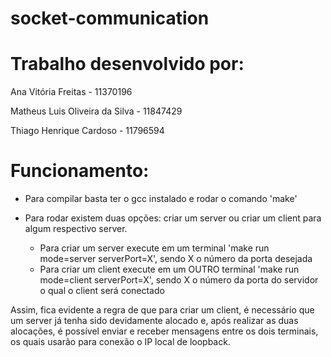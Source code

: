 # socket-communication

# Trabalho desenvolvido por:

Ana Vitória Freitas - 11370196

Matheus Luis Oliveira da Silva - 11847429

Thiago Henrique Cardoso - 11796594

# Funcionamento:

- Para compilar basta ter o gcc instalado e rodar o comando 'make'

- Para rodar existem duas opções: criar um server ou criar um client para algum respectivo server.
	- Para criar um server execute em um terminal 'make run mode=server serverPort=X', sendo X o número da porta desejada
	- Para criar um client execute em um OUTRO terminal 'make run mode=client serverPort=X', sendo X o número da porta do servidor o qual o client será conectado

Assim, fica evidente a regra de que para criar um client, é necessário que um server já tenha sido devidamente alocado e, após realizar as duas alocações, é possível enviar e receber mensagens entre os dois terminais, os quais usarão para conexão o IP local de loopback.
